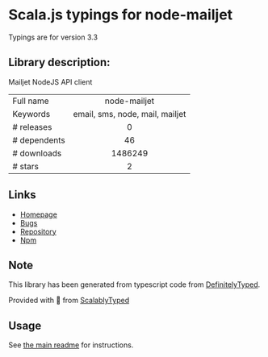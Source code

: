 
# Scala.js typings for node-mailjet

Typings are for version 3.3

## Library description:
Mailjet NodeJS API client

|                    |                 |
| ------------------ | :-------------: |
| Full name          | node-mailjet |
| Keywords           | email, sms, node, mail, mailjet |
| # releases         | 0 |
| # dependents       | 46 |
| # downloads        | 1486249 |
| # stars            | 2 |

## Links
- [Homepage](https://github.com/mailjet/mailjet-apiv3-nodejs#readme)
- [Bugs](https://github.com/mailjet/mailjet-apiv3-nodejs/issues)
- [Repository](https://github.com/mailjet/mailjet-apiv3-nodejs)
- [Npm](https://www.npmjs.com/package/node-mailjet)
    


## Note
This library has been generated from typescript code from [DefinitelyTyped](https://definitelytyped.org).

Provided with :purple_heart: from [ScalablyTyped](https://github.com/oyvindberg/ScalablyTyped)

## Usage
See [the main readme](../../readme.md) for instructions.


